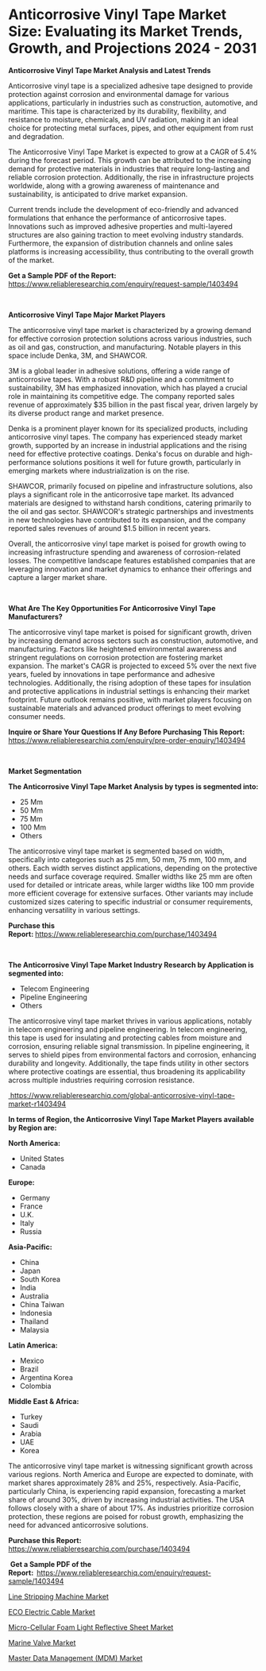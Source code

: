 <p><h1>Anticorrosive Vinyl Tape Market Size: Evaluating its Market Trends, Growth, and Projections 2024 - 2031</h1></p><p><strong>Anticorrosive Vinyl Tape Market Analysis and Latest Trends</strong></p>
<p><p>Anticorrosive vinyl tape is a specialized adhesive tape designed to provide protection against corrosion and environmental damage for various applications, particularly in industries such as construction, automotive, and maritime. This tape is characterized by its durability, flexibility, and resistance to moisture, chemicals, and UV radiation, making it an ideal choice for protecting metal surfaces, pipes, and other equipment from rust and degradation.</p><p>The Anticorrosive Vinyl Tape Market is expected to grow at a CAGR of 5.4% during the forecast period. This growth can be attributed to the increasing demand for protective materials in industries that require long-lasting and reliable corrosion protection. Additionally, the rise in infrastructure projects worldwide, along with a growing awareness of maintenance and sustainability, is anticipated to drive market expansion.</p><p>Current trends include the development of eco-friendly and advanced formulations that enhance the performance of anticorrosive tapes. Innovations such as improved adhesive properties and multi-layered structures are also gaining traction to meet evolving industry standards. Furthermore, the expansion of distribution channels and online sales platforms is increasing accessibility, thus contributing to the overall growth of the market.</p></p>
<p><strong>Get a Sample PDF of the Report:&nbsp;</strong> <a href="https://www.reliableresearchiq.com/enquiry/request-sample/1403494?utm_campaign=1461&utm_medium=2&utm_source=Github&utm_content=ia&utm_term=23102024&utm_id=anticorrosive-vinyl-tape">https://www.reliableresearchiq.com/enquiry/request-sample/1403494</a></p>
<p>&nbsp;</p>
<p><strong>Anticorrosive Vinyl Tape Major Market Players</strong></p>
<p><p>The anticorrosive vinyl tape market is characterized by a growing demand for effective corrosion protection solutions across various industries, such as oil and gas, construction, and manufacturing. Notable players in this space include Denka, 3M, and SHAWCOR.</p><p>3M is a global leader in adhesive solutions, offering a wide range of anticorrosive tapes. With a robust R&D pipeline and a commitment to sustainability, 3M has emphasized innovation, which has played a crucial role in maintaining its competitive edge. The company reported sales revenue of approximately $35 billion in the past fiscal year, driven largely by its diverse product range and market presence.</p><p>Denka is a prominent player known for its specialized products, including anticorrosive vinyl tapes. The company has experienced steady market growth, supported by an increase in industrial applications and the rising need for effective protective coatings. Denka's focus on durable and high-performance solutions positions it well for future growth, particularly in emerging markets where industrialization is on the rise.</p><p>SHAWCOR, primarily focused on pipeline and infrastructure solutions, also plays a significant role in the anticorrosive tape market. Its advanced materials are designed to withstand harsh conditions, catering primarily to the oil and gas sector. SHAWCOR's strategic partnerships and investments in new technologies have contributed to its expansion, and the company reported sales revenues of around $1.5 billion in recent years.</p><p>Overall, the anticorrosive vinyl tape market is poised for growth owing to increasing infrastructure spending and awareness of corrosion-related losses. The competitive landscape features established companies that are leveraging innovation and market dynamics to enhance their offerings and capture a larger market share.</p></p>
<p>&nbsp;</p>
<p><strong>What Are The Key Opportunities For Anticorrosive Vinyl Tape Manufacturers?</strong></p>
<p><p>The anticorrosive vinyl tape market is poised for significant growth, driven by increasing demand across sectors such as construction, automotive, and manufacturing. Factors like heightened environmental awareness and stringent regulations on corrosion protection are fostering market expansion. The market's CAGR is projected to exceed 5% over the next five years, fueled by innovations in tape performance and adhesive technologies. Additionally, the rising adoption of these tapes for insulation and protective applications in industrial settings is enhancing their market footprint. Future outlook remains positive, with market players focusing on sustainable materials and advanced product offerings to meet evolving consumer needs.</p></p>
<p><strong>Inquire or Share Your Questions If Any Before Purchasing This Report:</strong> <a href="https://www.reliableresearchiq.com/enquiry/pre-order-enquiry/1403494?utm_campaign=1461&utm_medium=2&utm_source=Github&utm_content=ia&utm_term=23102024&utm_id=anticorrosive-vinyl-tape">https://www.reliableresearchiq.com/enquiry/pre-order-enquiry/1403494</a></p>
<p>&nbsp;</p>
<p><strong>Market Segmentation</strong></p>
<p><strong>The Anticorrosive Vinyl Tape Market Analysis by types is segmented into:</strong></p>
<p><ul><li>25 Mm</li><li>50 Mm</li><li>75 Mm</li><li>100 Mm</li><li>Others</li></ul></p>
<p><p>The anticorrosive vinyl tape market is segmented based on width, specifically into categories such as 25 mm, 50 mm, 75 mm, 100 mm, and others. Each width serves distinct applications, depending on the protective needs and surface coverage required. Smaller widths like 25 mm are often used for detailed or intricate areas, while larger widths like 100 mm provide more efficient coverage for extensive surfaces. Other variants may include customized sizes catering to specific industrial or consumer requirements, enhancing versatility in various settings.</p></p>
<p><strong>Purchase this Report:&nbsp;</strong><a href="https://www.reliableresearchiq.com/purchase/1403494?utm_campaign=1461&utm_medium=2&utm_source=Github&utm_content=ia&utm_term=23102024&utm_id=anticorrosive-vinyl-tape">https://www.reliableresearchiq.com/purchase/1403494</a></p>
<p>&nbsp;</p>
<p><strong>The Anticorrosive Vinyl Tape Market Industry Research by Application is segmented into:</strong></p>
<p><ul><li>Telecom Engineering</li><li>Pipeline Engineering</li><li>Others</li></ul></p>
<p><p>The anticorrosive vinyl tape market thrives in various applications, notably in telecom engineering and pipeline engineering. In telecom engineering, this tape is used for insulating and protecting cables from moisture and corrosion, ensuring reliable signal transmission. In pipeline engineering, it serves to shield pipes from environmental factors and corrosion, enhancing durability and longevity. Additionally, the tape finds utility in other sectors where protective coatings are essential, thus broadening its applicability across multiple industries requiring corrosion resistance.</p></p>
<p><a href="https://www.reliableresearchiq.com/global-anticorrosive-vinyl-tape-market-r1403494?utm_campaign=1461&utm_medium=2&utm_source=Github&utm_content=ia&utm_term=23102024&utm_id=anticorrosive-vinyl-tape">&nbsp;https://www.reliableresearchiq.com/global-anticorrosive-vinyl-tape-market-r1403494</a></p>
<p><strong>In terms of Region, the Anticorrosive Vinyl Tape Market Players available by Region are:</strong></p>
<p>
    <p> <strong> North America: </strong>
        <ul>
            <li>United States</li>
            <li>Canada</li>
        </ul>
        </p> 
    <p> <strong> Europe: </strong>
        <ul>
            <li>Germany</li>
            <li>France</li>
            <li>U.K.</li>
            <li>Italy</li>
            <li>Russia</li>
        </ul>
        </p> 
    <p> <strong> Asia-Pacific: </strong>
        <ul>
            <li>China</li>
            <li>Japan</li>
            <li>South Korea</li>
            <li>India</li>
            <li>Australia</li>
            <li>China Taiwan</li>
            <li>Indonesia</li>
            <li>Thailand</li>
            <li>Malaysia</li>
        </ul>
        </p> 
    <p> <strong> Latin America: </strong>
        <ul>
            <li>Mexico</li>
            <li>Brazil</li>
            <li>Argentina Korea</li>
            <li>Colombia</li>
        </ul>
        </p> 
    <p> <strong> Middle East & Africa: </strong>
        <ul>
            <li>Turkey</li>
            <li>Saudi</li>
            <li>Arabia</li>
            <li>UAE</li>
            <li>Korea</li>
        </ul>
    </p>
    </p>
<p><p>The anticorrosive vinyl tape market is witnessing significant growth across various regions. North America and Europe are expected to dominate, with market shares approximately 28% and 25%, respectively. Asia-Pacific, particularly China, is experiencing rapid expansion, forecasting a market share of around 30%, driven by increasing industrial activities. The USA follows closely with a share of about 17%. As industries prioritize corrosion protection, these regions are poised for robust growth, emphasizing the need for advanced anticorrosive solutions.</p></p>
<p><strong>Purchase this Report: </strong><a href="https://www.reliableresearchiq.com/purchase/1403494?utm_campaign=1461&utm_medium=2&utm_source=Github&utm_content=ia&utm_term=23102024&utm_id=anticorrosive-vinyl-tape">https://www.reliableresearchiq.com/purchase/1403494</a></p>
<p>&nbsp;<strong>Get a Sample PDF of the Report:&nbsp;&nbsp;</strong><a href="https://www.reliableresearchiq.com/enquiry/request-sample/1403494?utm_campaign=1461&utm_medium=2&utm_source=Github&utm_content=ia&utm_term=23102024&utm_id=anticorrosive-vinyl-tape">https://www.reliableresearchiq.com/enquiry/request-sample/1403494</a></p>
<p><strong></strong></p>
<p><p><a href="https://issuu.com/reportprime-2/docs/line-stripping-machine-market-size-_ab42ddcbadaaa3?utm_campaign=1461&utm_medium=2&utm_source=Github&utm_content=ia&utm_term=23102024&utm_id=anticorrosive-vinyl-tape">Line Stripping Machine Market</a></p><p><a href="https://github.com/lesavftol/Market-Research-Report-List-1/blob/main/eco-electric-cable-market.md?utm_campaign=1461&utm_medium=2&utm_source=Github&utm_content=ia&utm_term=23102024&utm_id=anticorrosive-vinyl-tape">ECO Electric Cable Market</a></p><p><a href="https://github.com/seemagartingsvo/Market-Research-Report-List-1/blob/main/micro-cellular-foam-light-reflective-sheet-market.md?utm_campaign=1461&utm_medium=2&utm_source=Github&utm_content=ia&utm_term=23102024&utm_id=anticorrosive-vinyl-tape">Micro-Cellular Foam Light Reflective Sheet Market</a></p><p><a href="https://issuu.com/reportprime-2/docs/marine-valve-market-size-2030.pptx_d93c13e1ae6ea1?utm_campaign=1461&utm_medium=2&utm_source=Github&utm_content=ia&utm_term=23102024&utm_id=anticorrosive-vinyl-tape">Marine Valve Market</a></p><p><a href="https://www.linkedin.com/pulse/master-data-management-mdm-spectrum-usage-patterns-sector-evolution-gz2tc?utm_campaign=1461&utm_medium=2&utm_source=Github&utm_content=ia&utm_term=23102024&utm_id=anticorrosive-vinyl-tape">Master Data Management (MDM) Market</a></p></p>